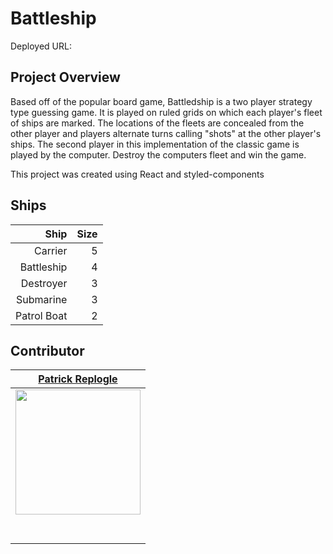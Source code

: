 # Battleship

Deployed URL: 

## Project Overview
Based off of the popular board game, Battledship is a two player strategy type guessing game.  It is played on ruled grids on which each player's fleet of ships  are marked. The locations of the fleets are concealed from the other player and players alternate turns calling "shots" at the other player's ships. The second player in this implementation of the classic game is played by the computer. Destroy the computers fleet and win the game.

This project was created using React and styled-components

## Ships
|Ship          | Size |
| ------------:| ----:|
|Carrier       | 5    |
| Battleship   | 4    |
| Destroyer    | 3    |
| Submarine    | 3    |
| Patrol Boat  | 2    |

## Contributor

|                                                          [Patrick Replogle](https://github.com/patrick-replogle)                                                          |
| :-----------------------------------------------------------------------------------------------------------------------------------------------------------------------: |
| [<img src="https://avatars2.githubusercontent.com/u/50844285?s=400&u=7ffa88c4c221bf888b1771fec72530ac156d90c6&v=4" width = "200" />](https://github.com/patrick-replogle) |
|                                       [<img src="https://github.com/favicon.ico" width="15"> ](https://github.com/patrick-replogle)                                       |
|                [ <img src="https://static.licdn.com/sc/h/al2o9zrvru7aqj8e1x2rzsrca" width="15"> ](https://www.linkedin.com/in/patrick-replogle-409a92193/)                |

